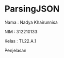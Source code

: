 # ParsingJSON

Nama      : Nadya Khairunnisa

NIM       : 312210133

Kelas     : TI.22.A.1

Penjelasan

